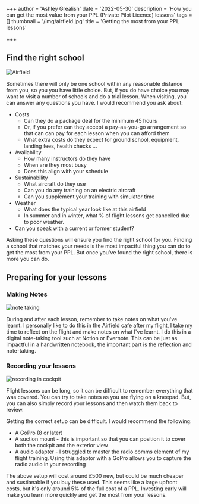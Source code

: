 +++
author = 'Ashley Grealish'
date = '2022-05-30'
description = 'How you can get the most value from your PPL (Private Pilot Licence) lessons'
tags = []
thumbnail = '/img/airfield.jpg'
title = 'Getting the most from your PPL lessons'

+++

## Find the right school

![Airfield](/img/airfield.jpg)

Sometimes there will only be one school within any reasonable distance from you, so you you have little choice. But, if you do have choice you may want to visit a number of schools and do a trial lesson. When visiting, you can answer any questions you have. I would recommend you ask about:

*   Costs
    *   Can they do a package deal for the minimum 45 hours
    *   Or, if you prefer can they accept a pay-as-you-go arrangement so that can can pay for each lesson when you can afford them
    *   What extra costs do they expect for ground school, equipment, landing fees, health checks ...
*   Availability
    *   How many instructors do they have
    *   When are they most busy
    *   Does this align with your schedule
*   Sustainability
    *   What aircraft do they use
    *   Can you do any training on an electric aircraft
    *   Can you supplement your training with simulator time
*   Weather
    *   What does the typical year look like at this airfield
    *   In summer and in winter, what % of flight lessons get cancelled due to poor weather.
*   Can you speak with a current or former student?

Asking these questions will ensure you find the right school for you. Finding a school that matches your needs is the most impactful thing you can do to get the most from your PPL. But once you've found the right school, there is more you can do.

## Preparing for your lessons

### Making Notes

![note taking](/img/pilot-notes.jpg)

During and after each lesson, remember to take notes on what you've learnt. I personally like to do this in the Airfield cafe after my flight, I take my time to reflect on the flight and make notes on what I've learnt. I do this in a digital note-taking tool such at Notion or Evernote. This can be just as impactful in a handwritten notebook, the important part is the reflection and note-taking.

### Recording your lessons

![recording in cockpit](/img/cessna-pilots.jpg)

Flight lessons can be long, so it can be difficult to remember everything that was covered. You can try to take notes as you are flying on a kneepad. But, you can also simply record your lessons and then watch them back to review. 

Getting the correct setup can be difficult. I would recommend the following:

*   A GoPro (8 or later)
*   A suction mount - this is important so that you can position it to cover both the cockpit and the exterior view
*   A audio adapter - I struggled to master the radio comms element of my flight training. Using this adaptor with a GoPro allows you to capture the radio audio in your recording

The above setup will cost around £500 new, but could be much cheaper and sustianable if you buy these used. This seems like a large upfront costs, but it's only around 5% of the full cost of a PPL. Investing early will make you learn more quickly and get the most from your lessons.